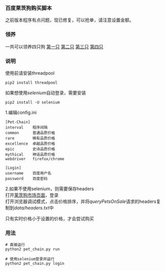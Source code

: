 ### 百度莱茨狗购买脚本

之前版本程序有点问题，现已修复，可以抢单，请注意设置金额。

### 领养
一共可以领养四只狗
[第一只](https://pet-chain.baidu.com/chain/splash)
[第二只](https://pet-chain.baidu.com/chain/splash?appId=2&tpl=wallet)
[第三只](https://pet-chain.baidu.com/chain/splash?appId=3&tpl=wallet)
[第四只](https://pet-chain.baidu.com/chain/splash?appId=4&tpl=wallet)

### 说明

使用前请安装threadpool

    pip2 install threadpool

如果想使用*selenium*自动登录，需要安装

    pip2 install -U selenium

1.编辑config.ini  
    
    [Pet-Chain]
    interval    程序间隔
    common      普通品质价格
    rare        稀有品质价格
    excellence  卓越品质价格
    epic        史诗品质价格
    mythical    神话品质价格
    webdriver   firefox/chrome

    [Login]
    username    百度用户名
    password    百度密码  

2.如果不使用selenium，则需要保存headers  
打开[莱茨狗市场页面](https://pet-chain.baidu.com/chain/dogMarket?t=1517819157016)，登录  
打开浏览器调试模式，点击价格排序，并将*queryPetsOnSale*请求的headers复制到*data/headers.txt*中  



只有实时价格小于设置的价格，才会尝试购买  

### 用法

    # 直接运行
    python2 pet_chain.py run
    
    # 使用selenium登录并运行
    python2 pet_chain.py login